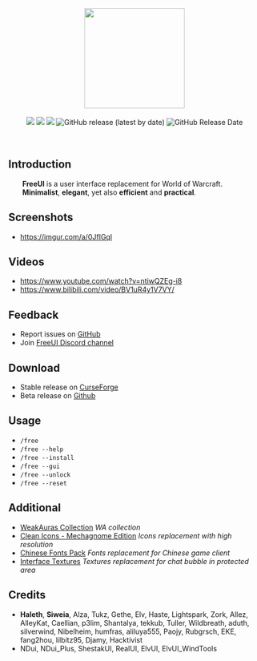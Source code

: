 <div align="center">
<img src="https://i.imgur.com/0ChSHTV.png" width="200" height="200" />
<br />
<br />
<img src="https://img.shields.io/badge/WOW-Shadowlands-orange" />
<img src="https://img.shields.io/discord/242811601260904450?color=7289DA&label=Discord" />
<img src="https://img.shields.io/github/workflow/status/Solor/FreeUI/Release" />
<img alt="GitHub release (latest by date)" src="https://img.shields.io/github/v/release/Solor/FreeUI">
<img alt="GitHub Release Date" src="https://img.shields.io/github/release-date/Solor/FreeUI">
</div>
<br />
<br />

## Introduction
&emsp;&emsp;**FreeUI** is a user interface replacement for World of Warcraft.  
&emsp;&emsp;**Minimalist**, **elegant**, yet also **efficient** and **practical**.

## Screenshots
*  https://imgur.com/a/0JfIGql

## Videos
*  https://www.youtube.com/watch?v=ntiwQZEg-i8
*  https://www.bilibili.com/video/BV1uR4y1V7VY/

## Feedback
*  Report issues on [GitHub](https://github.com/Solor/FreeUI/issues)
*  Join [FreeUI Discord channel](https://discord.gg/86wbfZXxn7)

## Download
*  Stable release on [CurseForge](https://www.curseforge.com/wow/addons/freeui)
*  Beta release on [Github](https://github.com/Solor/FreeUI/releases)

## Usage
*  `/free`
*  `/free --help`
*  `/free --install`
*  `/free --gui`
*  `/free --unlock`
*  `/free --reset`

## Additional
*  [WeakAuras Collection](https://wago.io/WloMMMBpx) *WA collection*
*  [Clean Icons - Mechagnome Edition](https://github.com/AcidWeb/Clean-Icons-Mechagnome-Edition) *Icons replacement with high resolution*
*  [Chinese Fonts Pack](https://1drv.ms/u/s!AocaDk73Gt7sgrk6bdKqfZGZQMQA2Q?e=SdbUe5) *Fonts replacement for Chinese game client*
*  [Interface Textures](https://1drv.ms/u/s!AocaDk73Gt7sgrlAYVUKxYvs3pCGFg?e=ijoI9E) *Textures replacement for chat bubble in protected area*

## Credits
*  **Haleth**, **Siweia**, Alza, Tukz, Gethe, Elv, Haste, Lightspark, Zork, Allez, AlleyKat, Caellian, p3lim, Shantalya, tekkub, Tuller, Wildbreath, aduth, silverwind, Nibelheim, humfras, aliluya555, Paojy, Rubgrsch, EKE, fang2hou, lilbitz95, Djamy, Hacktivist
*  NDui, NDui_Plus, ShestakUI, RealUI, ElvUI, ElvUI_WindTools

